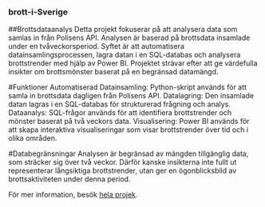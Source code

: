 ### brott-i-Sverige


##Brottsdataanalys
Detta projekt fokuserar på att analysera data som samlas in från Polisens API. Analysen är baserad på brottsdata insamlade under en tvåveckorsperiod. Syftet är att automatisera datainsamlingsprocessen, lagra datan i en SQL-databas och analysera brottstrender med hjälp av Power BI. Projektet strävar efter att ge värdefulla insikter om brottsmönster baserat på en begränsad datamängd.

#Funktioner
Automatiserad Datainsamling: Python-skript används för att samla in brottsdata dagligen från Polisens API.
Datalagring: Den insamlade datan lagras i en SQL-databas för strukturerad frågning och analys.
Dataanalys: SQL-frågor används för att identifiera brottstrender och mönster baserat på två veckors data.
Visualisering: Power BI används för att skapa interaktiva visualiseringar som visar brottstrender över tid och i olika områden.

#Databegränsningar
Analysen är begränsad av mängden tillgänglig data, som sträcker sig över två veckor. Därför kanske insikterna inte fullt ut representerar långsiktiga brottstrender, utan ger en ögonblicksbild av brottsaktiviteten under denna period.


För mer information, besök [hela projek](https://github.com/Mustafaalmazerli/Projektkurs).
